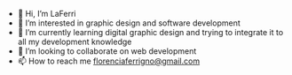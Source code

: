 - 👋 Hi, I’m LaFerri
- 👀 I’m interested in graphic design and software development
- 🌱 I’m currently learning digital graphic design and trying to integrate it to all my development knowledge
- 💞️ I’m looking to collaborate on web development
- 📫 How to reach me florenciaferrigno@gmail.com

<!---
FlorenciaFerr/FlorenciaFerr is a ✨ special ✨ repository because its `README.md` (this file) appears on your GitHub profile.
You can click the Preview link to take a look at your changes.
--->
